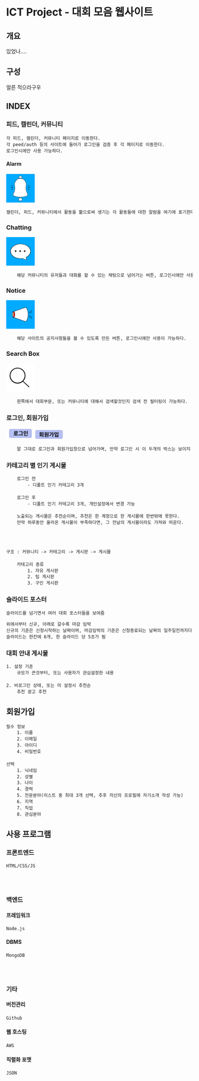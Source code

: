 # ICT Project - 대회 모음 웹사이트

## 개요
있었나....

## 구성
얼른 적으라구우

## INDEX
### 피드, 캘린더, 커뮤니티
    각 피드, 캘린더, 커뮤니티 페이지로 이동한다.
    각 peed/auth 등의 사이트에 들어가 로그인을 검증 후 각 페이지로 이동한다.
    로그인시에만 사용 가능하다.

#### Alarm
<img width="77" src="./images/alarm.png">

```txt
캘린더, 피드, 커뮤니티에서 활동을 핢으로써 생기는 각 활동들에 대한 알람을 여기에 표기한다, 로그인시에만 사용 가능하다.
```

### Chatting
<img width="77" src="./images/chatting.png">

```txt
    해당 커뮤니티의 유저들과 대화를 할 수 있는 채팅으로 넘어가는 버튼, 로그인시에만 사용 가능하다.
```

### Notice
<img width="77" src="./images/notice.png">

```txt
    해당 사이트의 공지사항들을 볼 수 있도록 만든 버튼, 로그인시에만 사용이 가능하다.
```
### Search Box
<img width="77" src="./images/search.png">

```txt
    왼쪽에서 대회부문, 또는 커뮤니티에 대해서 검색할것인지 검색 전 필터링이 가능하다.
```

### 로그인, 회원가입
<img width="77" src="./images/sign-In.PNG"><img width="77" src="./images/sign-Up.PNG">

```txt
    말 그대로 로그인과 회원가입창으로 넘어가며, 만약 로그인 시 이 두개의 박스는 보이지 않는다.
```
### 카테고리 별 인기 게시물
```txt
    로그인 전
        - 디폴트 인기 카테고리 3개
    
    로그인 후
        - 디폴트 인기 카테고리 3개, 개인설정에서 변경 가능
    
    노출되는 게시물은 추천순이며, 추천은 한 계정으로 한 게시물에 한번밖에 못한다.
    만약 하루동안 올라온 게시물이 부족하다면, 그 전날의 게시물이라도 가져와 띄운다.
    
```
</br>

```txt
구조 : 커뮤니티 -> 카테고리 -> 게시판 -> 게시물

    카테고리 종류
        1. 자유 게시판
        2. 팁 게시판
        3. 구인 게시판
```

### 슬라이드 포스터

    슬라이드를 넘기면서 여러 대회 포스터들을 보여줌    
``` txt
위에서부터 신규, 아래로 갈수록 마감 임박
신규의 기준은 신청시작하는 날짜이며, 마감임박의 기준은 신청종료되는 날짜의 일주일전까지다.
슬라이드는 한칸에 6개, 한 슬라이드 당 5초가 됨
```

### 대회 안내 게시물
```txt
1. 설정 기준
    규모가 큰것부터, 또는 사용자가 관심설정한 내용

2. 비로그인 상태, 또는 미 설정시 추천순
    추천 광고 추천
```

## 회원가입
```txt
필수 정보
    1. 이름
    2. 이메일
    3. 아이디
    4. 비밀번호

선택
    1. 닉네임
    2. 성별
    3. 나이
    4. 경력
    5. 전문분야(리스트 중 최대 3개 선택, 추후 자신의 프로필에 자기소개 작성 가능)
    6. 지역
    7. 직업
    8. 관심분야


```

### 

## 사용 프로그램

### 프론트엔드
    HTML/CSS/JS
</br></br>

### 백엔드

#### 프레임워크
    Node.js

#### DBMS
    MongoDB

</br></br>

### 기타

#### 버전관리
    Github

#### 웹 호스팅
    AWS

#### 직렬화 포맷
    JSON




